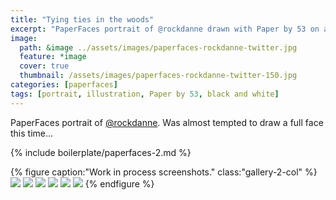 ```yaml
---
title: "Tying ties in the woods"
excerpt: "PaperFaces portrait of @rockdanne drawn with Paper by 53 on an iPad."
image: 
  path: &image ../assets/images/paperfaces-rockdanne-twitter.jpg 
  feature: *image
  cover: true
  thumbnail: /assets/images/paperfaces-rockdanne-twitter-150.jpg
categories: [paperfaces]
tags: [portrait, illustration, Paper by 53, black and white]
---
```


PaperFaces portrait of [@rockdanne](https://twitter.com/rockdanne). Was almost tempted to draw a full face this time…

{% include boilerplate/paperfaces-2.md %}

{% figure caption:"Work in process screenshots." class:"gallery-2-col" %}
[![](/assets/images/paperfaces-rockdanne-process-1-600.jpg)](/assets/images/paperfaces-rockdanne-process-1-lg.jpg)
[![](/assets/images/paperfaces-rockdanne-process-2-600.jpg)](/assets/images/paperfaces-rockdanne-process-2-lg.jpg)
[![](/assets/images/paperfaces-rockdanne-process-3-600.jpg)](/assets/images/paperfaces-rockdanne-process-3-lg.jpg)
[![](/assets/images/paperfaces-rockdanne-process-4-600.jpg)](/assets/images/paperfaces-rockdanne-process-4-lg.jpg)
[![](/assets/images/paperfaces-rockdanne-process-5-600.jpg)](/assets/images/paperfaces-rockdanne-process-5-lg.jpg)
[![](/assets/images/paperfaces-rockdanne-process-6-600.jpg)](/assets/images/paperfaces-rockdanne-process-6-lg.jpg)
{% endfigure %}

